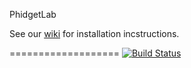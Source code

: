 PhidgetLab

See our [wiki](https://github.com/SWTI2014/SWTI2014-Project-07/wiki) for installation incstructions.

===================
[![Build Status](https://travis-ci.org/SWTI2014/SWTI2014-Project-07.svg)](https://travis-ci.org/SWTI2014/SWTI2014-Project-07)
